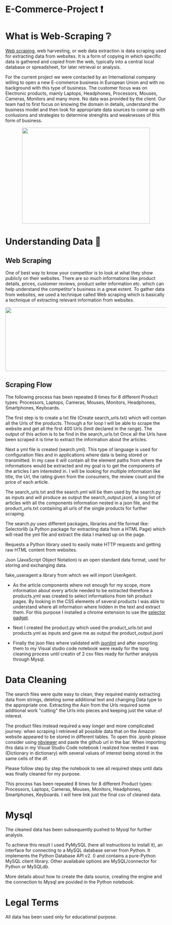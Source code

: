 # E-Commerce-Project :exclamation:

# What is Web-Scraping :grey_question:

[Web scraping](https://en.wikipedia.org/wiki/Web_scraping), web harvesting, or web data extraction is data scraping used for extracting data from websites. It is a form of copying in which specific data is gathered and copied from the web, typically into a central local database or spreadsheet, for later retrieval or analysis.

For the current project we were contacted by an International company willing to open a new E-commerce business in European Union and with no background with this type of business.
The customer focus was on Electronic products, mainly Laptops, Headphones, Processors, Mouses, Cameras, Monitors and many more.
No data was provided by the client.
Our team had to first focus on knowing the domain in details, understand the business model and then look for appropriate data sources to come up with conlusions and strategies to determine strenghts and weaknesses of this form of business.

<p align="center">
  <img width="400" height="300" src="https://camo.githubusercontent.com/0c179ade1bb1b3ef10763c72b21a25c9100a6e943e5cacf15bdd9df3c6b1789d/68747470733a2f2f692e696d6775722e636f6d2f694753624d6c392e706e67">
</p>

# Understanding Data :exploding_head:

## Web Scraping

One of best way to know your competitor is to look at what they show publicly on their websites. There are so much informations like product details, prices, customer reviews, product seller information etc. which can help understand the competitor's business in a great extent.
To gather data from websites, we used a technique called Web scraping which is basically a technique of extracting relevant information from websites.

<p align="center">
  <img width="700" height="200" src="https://static.javatpoint.com/python/images/web-scraping-using-python.png">
</p>

## Scraping Flow

The following process has been repeated 8 times for 8 different Product types: Processors, Laptops, Cameras, Mouses, Monitors, Headphones, Smartphones, Keyboards.

The first step is to create a txt file (Create search_urls.txt) which will contain all the Urls of the products. Through a for loop I will be able to scrape the website and get all the first 400 Urls (limit declared in the range). The output of this action is to be find in the search_urls.txt
Once all the Urls have been scraped it is time to extract the information about the articles.

Next a yml file is created (search.yml).
This type of language is used for configuration files and in applications where data is being stored or transmitted. In my case it will contain all the element paths from where the informations would be extracted and my goal is to get the components of the articles I am interested in.
I will be looking for multiple information like title, the Url, the rating given from the consumers, the review count and the price of each article.

The search_urls.txt and the search.yml will be then used by the search.py as inputs and will produce as output the search_output.jsonl, a long list of articles with all the components information nested in a json file, and the product_urls.txt containing all urls of the single products for further scraping.

The search.py uses different packages, libraries and file format like:
Selectorlib (a Python package for extracting data from a HTML Page) which will read the yml file and extract the data I marked up on the page.

Requests a Python library used to easily make HTTP requests and getting raw HTML content from websites.

Json (JavaScript Object Notation) is an open standard data format, used for storing and exchanging data.

fake_useragent a library from which we will import UserAgent.

- As the article components where not enough for my scope, more information about every article needed to be extracted therefore a products.yml was created to select informations from teh product pages. By looking in the CSS elements of several products I was able to understand where all information where hidden in the text and extract them. For this purpose I installed a chrome extension to use the [selector gadget](https://selectorgadget.com/). 

- Next I created the product.py which used the product_urls.txt and products.yml as inputs and gave me as output the product_output.jsonl

- Finally the json files where validated with [jsonlint](https://jsonlint.com/) and after exporting them to my Visual studio code notebook were ready for the long cleaning process until creatin of 2 csv files ready for further analysis through Mysql.

# Data Cleaning

The search files were quite easy to clean, they required mainly extracting data from strings, deleting some additional text and changing Data type to the appropriate one.
Extracting the Asin from the Urls required some additional work "cutting" the Urls into pieces and keeping just the value of interest.

The product files instead required a way longer and more complicated journey: when scraping I retrieved all possible data that on the Amazon website appeared to be stored in different tables.
To open this .ipynb please consider using [nbviewer](https://nbviewer.jupyter.org/) and paste the github url in the bar.
When importing this data in my Visual Studio Code notebook I realized how nested it was (Dictionary in dictionary) with several values of interest being stored in the same cells of the df.

Please follow step by step the notebook to see all required steps until data was finally cleaned for my purpose.

This process has been repeated 8 times for 8 different Product types: Processors, Laptops, Cameras, Mouses, Monitors, Headphones, Smartphones, Keyboards. I will here link just the final csv of cleaned data.

# Mysql
The cleaned data has been subsequently pushed to Mysql for further analysis.

To achieve this result I used PyMySQL (here all instructions to install it), an interface for connecting to a MySQL database server from Python. It implements the Python Database API v2. 0 and contains a pure-Python MySQL client library. Other availabale options are MySQL/connector for Python or MySQLdb.

More details about how to create the data source, creating the engine and the connection to Mysql are povided in the Python notebook.

# Legal Terms
All data has been used only for educational purpose.
